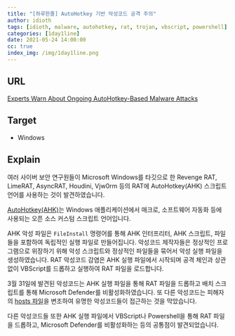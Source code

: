 ```yaml
---
title: "[하루한줄] AutoHotkey 기반 악성코드 공격 주의"
author: idioth
tags: [idioth, malware, autohotkey, rat, trojan, vbscript, powershell]
categories: [1day1line]
date: 2021-05-24 14:00:00
cc: true
index_img: /img/1day1line.png
---
```


## URL 

[Experts Warn About Ongoing AutoHotkey-Based Malware Attacks](https://thehackernews.com/2021/05/experts-warn-about-ongoing-autohotkey.html)



## Target

- Windows



## Explain

여러 사이버 보안 연구원들이 Microsoft Windows를 타깃으로 한 Revenge RAT, LimeRAT, AsyncRAT, Houdini, Vjw0rm 등의 RAT에 AutoHotkey(AHK) 스크립트 언어를 사용하는 것이 발견하였습니다.

[AutoHotkey(AHK)](https://www.autohotkey.com/)는 Windows 애플리케이션에서 매크로, 소프트웨어 자동화 등에 사용되는 오픈 소스 커스텀 스크립트 언어입니다.

AHK 악성 파일은 `FileInstall` 명령어를 통해 AHK 인터프리터, AHK 스크립트, 파일들을 포함하여 독립적인 실행 파일로 만들어집니다. 악성코드 제작자들은 정상적인 프로그램으로 위장하기 위해 악성 스크립트와 정상적인 파일들을 묶어서 악성 실행 파일을 생성하였습니다. RAT 악성코드 감염은 AHK 실행 파일에서 시작되며 공격 체인과 상관없이 VBScript를 드롭하고 실행하여 RAT 파일을 로드합니다.

3월 31일에 발견된 악성코드는 AHK 실행 파일을 통해 RAT 파일을 드롭하고 배치 스크립트를 통해 Microsoft Defender를 비활성화하였습니다. 또 다른 악성코드는 피해자의 [hosts 파일](https://en.wikipedia.org/wiki/Hosts_(file))을 변조하여 유명한 악성코드들이 접근하는 것을 막았습니다.

다른 악성코드들 또한 AHK 실행 파일에서 VBScript나 Powershell을 통해 RAT 파일을 드롭하고, Microsoft Defender를 비활성화하는 등의 공통점이 발견되었습니다.

